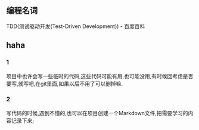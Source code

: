 
## 编程名词 
TDD(测试驱动开发(Test-Driven Development)) - 百度百科  


## haha
### 1 
项目中也许会写一些临时的代码,这些代码可能有用,也可能没用,有时候回考虑是否要写,就写吧,在git里面,如果以后不用了可以删掉嘛.

### 2
写代码的时候,遇到不懂的,也可以在项目创建一个Markdown文件,把需要学习的内容记录下来; 

